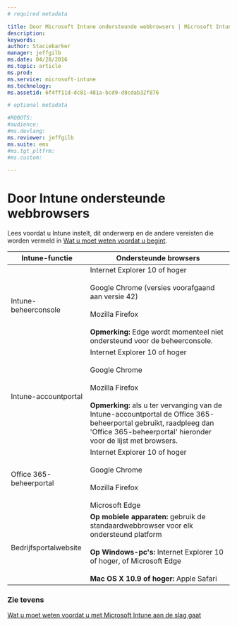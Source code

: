 ```yaml
---
# required metadata

title: Door Microsoft Intune ondersteunde webbrowsers | Microsoft Intune
description:
keywords:
author: Staciebarker
manager: jeffgilb
ms.date: 04/28/2016
ms.topic: article
ms.prod:
ms.service: microsoft-intune
ms.technology:
ms.assetid: 6f4ff11d-dc81-481a-bcd9-d8cdab32f876

# optional metadata

#ROBOTS:
#audience:
#ms.devlang:
ms.reviewer: jeffgilb
ms.suite: ems
#ms.tgt_pltfrm:
#ms.custom:

---
```


# Door Intune ondersteunde webbrowsers

Lees voordat u Intune instelt, dit onderwerp en de andere vereisten die worden vermeld in [Wat u moet weten voordat u begint](what-to-know-before-you-start-microsoft-intune.md).

|Intune-functie |Ondersteunde browsers|
|---------|---------|
|Intune-beheerconsole     |  Internet Explorer 10 of hoger<br /><br />Google Chrome (versies voorafgaand aan versie 42)<br /><br />Mozilla Firefox <br /><br />**Opmerking:** Edge wordt momenteel niet ondersteund voor de beheerconsole.                      
|Intune-accountportal     | Internet Explorer 10 of hoger<br /><br />Google Chrome <br /><br />Mozilla Firefox<br /><br />**Opmerking:** als u ter vervanging van de Intune-accountportal de Office 365-beheerportal gebruikt, raadpleeg dan 'Office 365-beheerportal' hieronder voor de lijst met browsers.    
|Office 365-beheerportal     |Internet Explorer 10 of hoger<br /><br />Google Chrome<br /><br />Mozilla Firefox <br /><br />Microsoft Edge  |
|Bedrijfsportalwebsite     |**Op mobiele apparaten:** gebruik de standaardwebbrowser voor elk ondersteund platform   <br /><br />**Op Windows-pc's:** Internet Explorer 10 of hoger, of Microsoft Edge<br /><br />**Mac OS X 10.9 of hoger:** Apple Safari    |


### Zie tevens
[Wat u moet weten voordat u met Microsoft Intune aan de slag gaat](what-to-know-before-you-start-microsoft-intune.md)




<!--HONumber=May16_HO1-->


